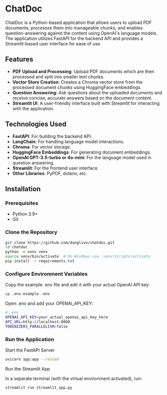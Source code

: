 # ChatDoc

ChatDoc is a Python-based application that allows users to upload PDF documents, processes them into manageable chunks, and enables question-answering against the content using OpenAI's language models. The application utilizes FastAPI for the backend API and provides a Streamlit-based user interface for ease of use.

## Features

- **PDF Upload and Processing**: Upload PDF documents which are then processed and split into smaller text chunks.
- **Vector Store Creation**: Creates a Chroma vector store from the processed document chunks using HuggingFace embeddings.
- **Question Answering**: Ask questions about the uploaded documents and receive concise, accurate answers based on the document content.
- **Streamlit UI**: A user-friendly interface built with Streamlit for interacting with the application.

## Technologies Used

- **FastAPI**: For building the backend API.
- **LangChain**: For handling language model interactions.
- **Chroma**: For vector storage.
- **HuggingFace Embeddings**: For generating document embeddings.
- **OpenAI GPT-3.5-turbo or 4o-mini**: For the language model used in question answering.
- **Streamlit**: For the frontend user interface.
- **Other Libraries**: PyPDF, dotenv, etc.

## Installation

### Prerequisites

- Python 3.9+
- Git

### Clone the Repository

```bash
git clone https://github.com/danglive/chatdoc.git
cd chatdoc
python -m venv venv
source venv/bin/activate  # On Windows use `venv\Scripts\activate`
pip install -r requirements.txt
```

### Configure Environment Variables

Copy the example .env file and edit it with your actual OpenAI API key:
```bash
cp .env.example .env
```
Open .env and add your OPENAI_API_KEY:
```bash
# .env
OPENAI_API_KEY=your_actual_openai_api_key_here
API_URL=http://localhost:8000
TOKENIZERS_PARALLELISM=false
```

### Run the Application

Start the FastAPI Server
```bash
uvicorn app:app --reload
```

Run the Streamlit App

In a separate terminal (with the virtual environment activated), run:
```bash
streamlit run streamlit_app.py
```